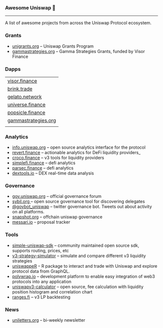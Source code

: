 ### Awesome Uniswap 🦄

------

A list of awesome projects from across the Uniswap Protocol ecosystem.

### Grants

* [unigrants.org](https://unigrants.org) –  Uniswap Grants Program
* [gammastrategies.org](https://www.gammastrategies.org) –  Gamma Strategies Grants, funded by Visor Finance

### Dapps

|                                                        |
| ------------------------------------------------------ |
| [visor.finance](https://www.visor.finance)             |
| [brink.trade](https://www.brink.trade/)                |
| [gelato.network](https://www.gelato.network)           |
| [universe.finance](https://www.universe.finance)       |
| [popsicle.finance](https://popsicle.finance)           |
| [gammastrategies.org](https://www.gammastrategies.org) |
|                                                        |

### Analytics

* [info.uniswap.org](https://info.uniswap.org/#/) – open source analytics interface for the protocol
* [revert.finance](https://revert.finance) – actionable analytics for DeFi liquidity providers_
* [croco.finance](https://croco.finance/#/) – v3 tools for liquidity providers
* [simplefi.finance](https://simplefi.finance) – defi analytics
* [parsec.finance](https://parsec.finance) – defi analytics
* [dextools.io](https://www.dextools.io) – DEX real-time data analysis

### Governance

* [gov.uniswap.org](https://gov.uniswap.org) – official governance forum
* [sybil.org ](https://sybil.org/#/delegates/uniswap) – open source governance tool for discovering delegates
* [@govbot_uniswap](https://twitter.com/govbot_uniswap) – twitter governance bot. Tweets out about activity on all platforms.
* [snapshot.org](https://snapshot.org/#/uniswap) –  offchain uniswap governance
* [messari.io](https://messari.io/governor/proposal-tracker) –  proposal tracker

### Tools

* [simple-uniswap-sdk](https://github.com/uniswap-integration/simple-uniswap-sdk) – community maintained open source sdk, supports routing, prices, etc
* [v3-strategy-simulator](https://defi-lab.xyz/uniswapv3simulator) – simulate and compare different v3 liquidity strategies
* [uniswappeR](https://github.com/Omni-Analytics-Group/uniswappeR) – R package to interact and trade with Uniswap and explore protocol data from GraphQL.
* [polywrap.io](https://polywrap.io/#/) – development platform to enable easy integration of web3 protocols into any application
* [uniswapv3-calculator](https://uniswapv3.thechun.dev) – open source, fee calculation with liquidity position histogram and correlation chart
* [ranges.fi](https://ranges.fi) – v3 LP backtesting

### News

* [uniletters.org](https://uniletters.org) – bi-weekly newsletter